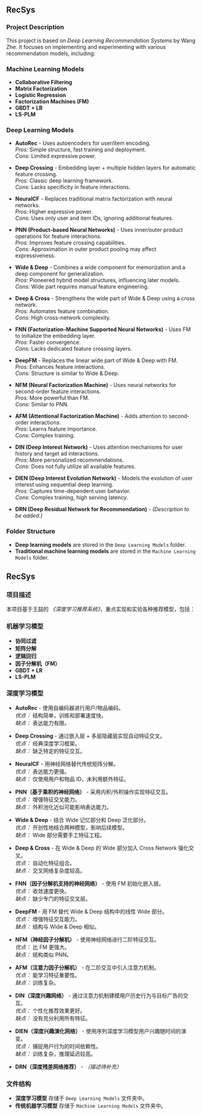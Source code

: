 ## RecSys

### Project Description
This project is based on *Deep Learning Recommendation Systems* by Wang Zhe. It focuses on implementing and experimenting with various recommendation models, including:

### Machine Learning Models
- **Collaborative Filtering**
- **Matrix Factorization**
- **Logistic Regression**
- **Factorization Machines (FM)**
- **GBDT + LR**
- **LS-PLM**

### Deep Learning Models
- **AutoRec** - Uses autoencoders for user/item encoding.  
  *Pros:* Simple structure, fast training and deployment.  
  *Cons:* Limited expressive power.

- **Deep Crossing** - Embedding layer + multiple hidden layers for automatic feature crossing.  
  *Pros:* Classic deep learning framework.  
  *Cons:* Lacks specificity in feature interactions.

- **NeuralCF** - Replaces traditional matrix factorization with neural networks.  
  *Pros:* Higher expressive power.  
  *Cons:* Uses only user and item IDs, ignoring additional features.

- **PNN (Product-based Neural Networks)** - Uses inner/outer product operations for feature interactions.  
  *Pros:* Improves feature crossing capabilities.  
  *Cons:* Approximation in outer product pooling may affect expressiveness.

- **Wide & Deep** - Combines a wide component for memorization and a deep component for generalization.  
  *Pros:* Pioneered hybrid model structures, influencing later models.  
  *Cons:* Wide part requires manual feature engineering.

- **Deep & Cross** - Strengthens the wide part of Wide & Deep using a cross network.  
  *Pros:* Automates feature combination.  
  *Cons:* High cross-network complexity.

- **FNN (Factorization-Machine Supported Neural Networks)** - Uses FM to initialize the embedding layer.  
  *Pros:* Faster convergence.  
  *Cons:* Lacks dedicated feature crossing layers.

- **DeepFM** - Replaces the linear wide part of Wide & Deep with FM.  
  *Pros:* Enhances feature interactions.  
  *Cons:* Structure is similar to Wide & Deep.

- **NFM (Neural Factorization Machine)** - Uses neural networks for second-order feature interactions.  
  *Pros:* More powerful than FM.  
  *Cons:* Similar to PNN.

- **AFM (Attentional Factorization Machine)** - Adds attention to second-order interactions.  
  *Pros:* Learns feature importance.  
  *Cons:* Complex training.

- **DIN (Deep Interest Network)** - Uses attention mechanisms for user history and target ad interactions.  
  *Pros:* More personalized recommendations.  
  *Cons:* Does not fully utilize all available features.

- **DIEN (Deep Interest Evolution Network)** - Models the evolution of user interest using sequential deep learning.  
  *Pros:* Captures time-dependent user behavior.  
  *Cons:* Complex training, high serving latency.

- **DRN (Deep Residual Network for Recommendation)** - *(Description to be added.)*

### Folder Structure
- **Deep learning models** are stored in the `Deep Learning Models` folder.
- **Traditional machine learning models** are stored in the `Machine Learning Models` folder.


## RecSys

### 项目描述
本项目基于王喆的 *《深度学习推荐系统》*，重点实现和实验各种推荐模型，包括：

### 机器学习模型
- **协同过滤**
- **矩阵分解**
- **逻辑回归**
- **因子分解机（FM）**
- **GBDT + LR**
- **LS-PLM**

### 深度学习模型
- **AutoRec** - 使用自编码器进行用户/物品编码。  
  *优点：* 结构简单，训练和部署速度快。  
  *缺点：* 表达能力有限。

- **Deep Crossing** - 通过嵌入层 + 多层隐藏层实现自动特征交叉。  
  *优点：* 经典深度学习框架。  
  *缺点：* 缺乏特定的特征交互。

- **NeuralCF** - 用神经网络替代传统矩阵分解。  
  *优点：* 表达能力更强。  
  *缺点：* 仅使用用户和物品 ID，未利用额外特征。

- **PNN（基于乘积的神经网络）** - 采用内积/外积操作实现特征交互。  
  *优点：* 增强特征交叉能力。  
  *缺点：* 外积池化近似可能影响表达能力。

- **Wide & Deep** - 结合 Wide 记忆部分和 Deep 泛化部分。  
  *优点：* 开创性地结合两种模型，影响后续模型。  
  *缺点：* Wide 部分需要手工特征工程。

- **Deep & Cross** - 在 Wide & Deep 的 Wide 部分加入 Cross Network 强化交叉。  
  *优点：* 自动化特征组合。  
  *缺点：* 交叉网络复杂度较高。

- **FNN（因子分解机支持的神经网络）** - 使用 FM 初始化嵌入层。  
  *优点：* 收敛速度更快。  
  *缺点：* 缺少专门的特征交叉层。

- **DeepFM** - 用 FM 替代 Wide & Deep 结构中的线性 Wide 部分。  
  *优点：* 增强特征交互能力。  
  *缺点：* 结构与 Wide & Deep 相似。

- **NFM（神经因子分解机）** - 使用神经网络进行二阶特征交互。  
  *优点：* 比 FM 更强大。  
  *缺点：* 结构类似 PNN。

- **AFM（注意力因子分解机）** - 在二阶交互中引入注意力机制。  
  *优点：* 能学习特征重要性。  
  *缺点：* 训练复杂。

- **DIN（深度兴趣网络）** - 通过注意力机制建模用户历史行为与目标广告的交互。  
  *优点：* 个性化推荐效果更好。  
  *缺点：* 没有充分利用所有特征。

- **DIEN（深度兴趣演化网络）** - 使用序列深度学习模型用户兴趣随时间的演变。  
  *优点：* 捕捉用户行为的时间依赖性。  
  *缺点：* 训练复杂，推理延迟较高。

- **DRN（深度残差网络推荐）** - *（描述待补充）*

### 文件结构
- **深度学习模型** 存储于 `Deep Learning Models` 文件夹中。
- **传统机器学习模型** 存储于 `Machine Learning Models` 文件夹中。
